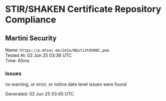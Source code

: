 # STIR/SHAKEN Certificate Repository Compliance

## Martini Security

Name: `https://p.mtsec.me/2e5a/NQsYiXt0VN8C.pem`\
Tested At: 02 Jun 25 03:36 UTC\
Time: 65ms

### Issues

no warning, or error, or notice date level issues were found

Generated: 02 Jun 25 03:45 UTC